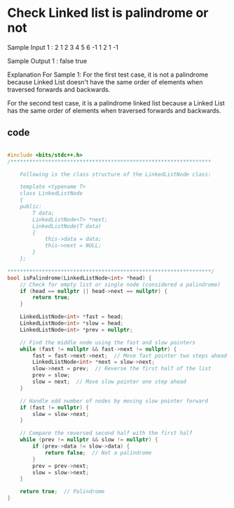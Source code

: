 # Check Linked list is palindrome or not

Sample Input 1 :
2
1 2 3 4 5 6 -1
1 2 1 -1

Sample Output 1 :
false
true

Explanation For Sample 1:
For the first test case, it is not a palindrome because Linked List doesn't have the same order of elements when traversed forwards and backwards​.

For the second test case, it is a palindrome linked list because a Linked List has the same order of elements when traversed forwards and backwards​.

## code
```cpp

#include <bits/stdc++.h> 
/****************************************************************

    Following is the class structure of the LinkedListNode class:

    template <typename T>
    class LinkedListNode
    {
    public:
        T data;
        LinkedListNode<T> *next;
        LinkedListNode(T data)
        {
            this->data = data;
            this->next = NULL;
        }
    };

*****************************************************************/
bool isPalindrome(LinkedListNode<int> *head) {
    // Check for empty list or single node (considered a palindrome)
    if (head == nullptr || head->next == nullptr) {
        return true;
    }

    LinkedListNode<int> *fast = head;
    LinkedListNode<int> *slow = head;
    LinkedListNode<int> *prev = nullptr;

    // Find the middle node using the fast and slow pointers
    while (fast != nullptr && fast->next != nullptr) {
        fast = fast->next->next;  // Move fast pointer two steps ahead
        LinkedListNode<int> *next = slow->next;
        slow->next = prev;  // Reverse the first half of the list
        prev = slow;
        slow = next;  // Move slow pointer one step ahead
    }

    // Handle odd number of nodes by moving slow pointer forward
    if (fast != nullptr) {
        slow = slow->next;
    }

    // Compare the reversed second half with the first half
    while (prev != nullptr && slow != nullptr) {
        if (prev->data != slow->data) {
            return false;  // Not a palindrome
        }
        prev = prev->next;
        slow = slow->next;
    }

    return true;  // Palindrome
}

```